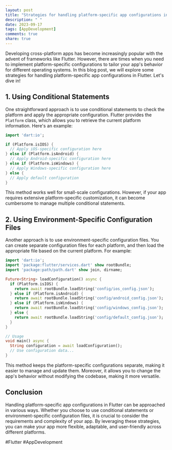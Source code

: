 ```yaml
---
layout: post
title: "Strategies for handling platform-specific app configurations in Flutter."
description: " "
date: 2023-09-17
tags: [AppDevelopment]
comments: true
share: true
---
```


Developing cross-platform apps has become increasingly popular with the advent of frameworks like Flutter. However, there are times when you need to implement platform-specific configurations to tailor your app's behavior for different operating systems. In this blog post, we will explore some strategies for handling platform-specific app configurations in Flutter. Let's dive in!

## 1. Using Conditional Statements

One straightforward approach is to use conditional statements to check the platform and apply the appropriate configuration. Flutter provides the `Platform` class, which allows you to retrieve the current platform information. Here's an example:

```dart
import 'dart:io';

if (Platform.isIOS) {
  // Apply iOS-specific configuration here
} else if (Platform.isAndroid) {
  // Apply Android-specific configuration here
} else if (Platform.isWindows) {
  // Apply Windows-specific configuration here
} else {
  // Apply default configuration
}
```

This method works well for small-scale configurations. However, if your app requires extensive platform-specific customization, it can become cumbersome to manage multiple conditional statements.

## 2. Using Environment-Specific Configuration Files

Another approach is to use environment-specific configuration files. You can create separate configuration files for each platform, and then load the appropriate file based on the current platform. For example:

```dart
import 'dart:io';
import 'package:flutter/services.dart' show rootBundle;
import 'package:path/path.dart' show join, dirname;

Future<String> loadConfiguration() async {
  if (Platform.isIOS) {
    return await rootBundle.loadString('config/ios_config.json');
  } else if (Platform.isAndroid) {
    return await rootBundle.loadString('config/android_config.json');
  } else if (Platform.isWindows) {
    return await rootBundle.loadString('config/windows_config.json');
  } else {
    return await rootBundle.loadString('config/default_config.json');
  }
}

// Usage
void main() async {
  String configuration = await loadConfiguration();
  // Use configuration data...
}
```

This method keeps the platform-specific configurations separate, making it easier to manage and update them. Moreover, it allows you to change the app's behavior without modifying the codebase, making it more versatile.

## Conclusion

Handling platform-specific app configurations in Flutter can be approached in various ways. Whether you choose to use conditional statements or environment-specific configuration files, it is crucial to consider the requirements and complexity of your app. By leveraging these strategies, you can make your app more flexible, adaptable, and user-friendly across different platforms.

#Flutter #AppDevelopment